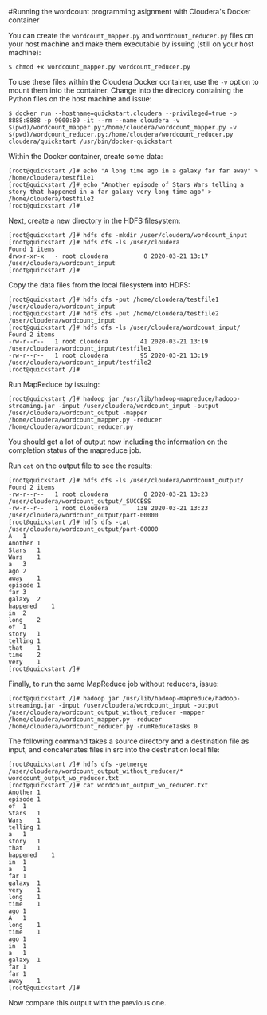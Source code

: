 #Running the wordcount programming asignment with Cloudera's Docker container

You can create the `wordcount_mapper.py` and `wordcount_reducer.py` files on your host machine and make them executable by issuing (still on your host machine):

```shell
$ chmod +x wordcount_mapper.py wordcount_reducer.py
``` 

To use these files within the Cloudera Docker container, use the `-v` option to mount them into the container. Change into the directory containing the Python files on the host machine and issue:

```shell
$ docker run --hostname=quickstart.cloudera --privileged=true -p 8888:8888 -p 9000:80 -it --rm --name cloudera -v $(pwd)/wordcount_mapper.py:/home/cloudera/wordcount_mapper.py -v $(pwd)/wordcount_reducer.py:/home/cloudera/wordcount_reducer.py cloudera/quickstart /usr/bin/docker-quickstart
```

Within the Docker container, create some data: 

```shell
[root@quickstart /]# echo "A long time ago in a galaxy far far away" > /home/cloudera/testfile1
[root@quickstart /]# echo "Another episode of Stars Wars telling a story that happened in a far galaxy very long time ago" > /home/cloudera/testfile2
[root@quickstart /]#
```

Next, create a new directory in the HDFS filesystem:

```shell
[root@quickstart /]# hdfs dfs -mkdir /user/cloudera/wordcount_input
[root@quickstart /]# hdfs dfs -ls /user/cloudera
Found 1 items
drwxr-xr-x   - root cloudera          0 2020-03-21 13:17 /user/cloudera/wordcount_input
[root@quickstart /]# 
``` 

Copy the data files from the local filesystem into HDFS:

```shell
[root@quickstart /]# hdfs dfs -put /home/cloudera/testfile1 /user/cloudera/wordcount_input
[root@quickstart /]# hdfs dfs -put /home/cloudera/testfile2 /user/cloudera/wordcount_input
[root@quickstart /]# hdfs dfs -ls /user/cloudera/wordcount_input/
Found 2 items
-rw-r--r--   1 root cloudera         41 2020-03-21 13:19 /user/cloudera/wordcount_input/testfile1
-rw-r--r--   1 root cloudera         95 2020-03-21 13:19 /user/cloudera/wordcount_input/testfile2
[root@quickstart /]# 
```
Run MapReduce by issuing:

```shell
[root@quickstart /]# hadoop jar /usr/lib/hadoop-mapreduce/hadoop-streaming.jar -input /user/cloudera/wordcount_input -output /user/cloudera/wordcount_output -mapper /home/cloudera/wordcount_mapper.py -reducer /home/cloudera/wordcount_reducer.py
```
You should get a lot of output now including the information on the completion status of the mapreduce job.

Run `cat` on the output file to see the results:
```shell
[root@quickstart /]# hdfs dfs -ls /user/cloudera/wordcount_output/
Found 2 items
-rw-r--r--   1 root cloudera          0 2020-03-21 13:23 /user/cloudera/wordcount_output/_SUCCESS
-rw-r--r--   1 root cloudera        138 2020-03-21 13:23 /user/cloudera/wordcount_output/part-00000
[root@quickstart /]# hdfs dfs -cat /user/cloudera/wordcount_output/part-00000
A	1
Another	1
Stars	1
Wars	1
a	3
ago	2
away	1
episode	1
far	3
galaxy	2
happened	1
in	2
long	2
of	1
story	1
telling	1
that	1
time	2
very	1
[root@quickstart /]# 
```

Finally, to run the same MapReduce job without reducers, issue:

```shell
[root@quickstart /]# hadoop jar /usr/lib/hadoop-mapreduce/hadoop-streaming.jar -input /user/cloudera/wordcount_input -output /user/cloudera/wordcount_output_without_reducer -mapper /home/cloudera/wordcount_mapper.py -reducer /home/cloudera/wordcount_reducer.py -numReduceTasks 0
```

 The following command takes a source directory and a destination file as input, and concatenates files in src into the destination local file:

```shell
[root@quickstart /]# hdfs dfs -getmerge /user/cloudera/wordcount_output_without_reducer/* wordcount_output_wo_reducer.txt
[root@quickstart /]# cat wordcount_output_wo_reducer.txt 
Another	1
episode	1
of	1
Stars	1
Wars	1
telling	1
a	1
story	1
that	1
happened	1
in	1
a	1
far	1
galaxy	1
very	1
long	1
time	1
ago	1
A	1
long	1
time	1
ago	1
in	1
a	1
galaxy	1
far	1
far	1
away	1
[root@quickstart /]# 
```

Now compare this output with the previous one.
